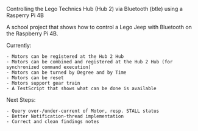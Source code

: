 Controlling the Lego Technics Hub (Hub 2) via Bluetooth (btle) using a Rasperry Pi 4B

A school project that shows how to control a Lego Jeep with Bluetooth on the Raspberry Pi 4B.

Currently:

    - Motors can be registered at the Hub 2 Hub
    - Motors can be combined and registered at the Hub 2 Hub (for synchronized command execution)
    - Motors can be turned by Degree and by Time
    - Motors can be reset
    - Motors support gear train
    - A TestScript that shows what can be done is available

Next Steps:

    - Query over-/under-current of Motor, resp. STALL status
    - Better Notification-thread implementation
    - Correct and clean findings notes
